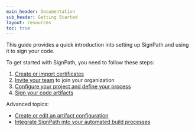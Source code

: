 ```yaml
---
main_header: Documentation
sub_header: Getting Started
layout: resources
toc: true
---
```


This guide provides a quick introduction into setting up SignPath and using it to sign your code. 

To get started with SignPath, you need to follow these steps:

1. [Create or import certificates](/documentation/managing-certificates)
2. [Invite your team](/documentation/users) to join your organization
3. [Configure your project and define your process](/documentation/projects)
4. [Sign your code artifacts](/documentation/signing-code)

Advanced topics:
* [Create or edit an artifact configuration](/documentation/artifact-configuration)
* [Integrate SignPath into your automated build processes](/documentation/build-system-integration)